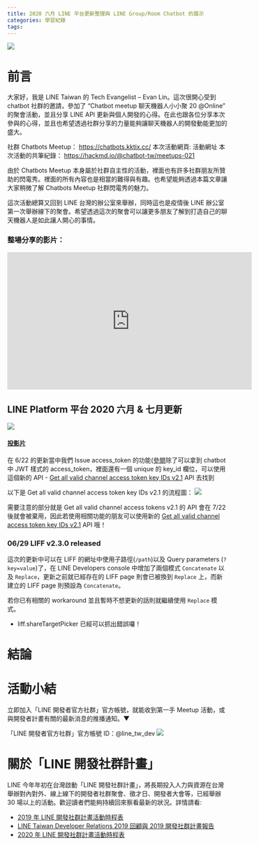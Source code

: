 ```yaml
---
title: 2020 六月 LINE 平台更新整理與 LINE Group/Room Chatbot 的展示
categories: 學習紀錄
tags:
---
```


![](https://i.imgur.com/0QAGPDc.png)

# 前言

大家好，我是 LINE Taiwan 的 Tech Evangelist – Evan Lin。這次很開心受到 chatbot 社群的邀請，參加了 “Chatbot meetup 聊天機器人小小聚 20 @Online” 的聚會活動，並且分享 LINE API 更新與個人開發的心得。在此也跟各位分享本次參與的心得，並且也希望透過社群分享的力量能夠讓聊天機器人的開發動能更加的盛大。

社群 Chatbots Meetup： https://chatbots.kktix.cc/
本次活動網頁: 活動網址
本次活動的共筆紀錄： https://hackmd.io/@chatbot-tw/meetups-021

由於 Chatbots Meetup 本身屬於社群自主性的活動，裡面也有許多社群朋友所贊助的閃電秀。裡面的所有內容也是相當的難得與有趣。也希望能夠透過本篇文章讓大家稍微了解 Chatbots Meetup 社群閃電秀的魅力。

這次活動總算又回到 LINE 台灣的辦公室來舉辦，同時這也是疫情後 LINE 辦公室第一次舉辦線下的聚會。希望透過這次的聚會可以讓更多朋友了解到打造自己的聊天機器人是如此讓人開心的事情。

### 整場分享的影片：

<iframe width="560" height="315" src="https://www.youtube.com/embed/8Lu4LHKSMlo?start=369" frameborder="0" allow="accelerometer; autoplay; encrypted-media; gyroscope; picture-in-picture" allowfullscreen></iframe>

<!-- more -->

## LINE Platform 平台 2020 六月 & 七月更新

![](../images/2020/0623_2.jpg)

#### [投影片](https://speakerdeck.com/line_developers_tw/line-api-platform-update-202007)

<script async class="speakerdeck-embed" data-id="279ac2f6f39348c482533ff9f12568d0" data-ratio="1.77777777777778" src="//speakerdeck.com/assets/embed.js"></script>

在 6/22 的更新當中我們 Issue access_token 的功能([參閱](https://developers.line.biz/en/reference/messaging-api/#issue-channel-access-token-v2-1)除了可以拿到 chatbot 中 JWT 樣式的 access_token，裡面還有一個 unique 的 key_id 欄位，可以使用這個新的 API - [Get all valid channel access token key IDs v2.1](https://developers.line.biz/en/reference/messaging-api/#get-all-valid-channel-access-token-key-ids-v2-1) API 去找到

以下是 Get all valid channel access token key IDs v2.1 的流程圖：
![](https://i.imgur.com/LEAYqrL.png)

<script async class="speakerdeck-embed" data-slide="3" data-id="279ac2f6f39348c482533ff9f12568d0" data-ratio="1.77777777777778" src="//speakerdeck.com/assets/embed.js"></script>

需要注意的部分就是 Get all valid channel access tokens v2.1 的 API 會在 7/22 後就會被棄用，因此若使用相關功能的朋友可以使用新的 [Get all valid channel access token key IDs v2.1](https://developers.line.biz/en/reference/messaging-api/#get-all-valid-channel-access-token-key-ids-v2-1) API 哦！

### 06/29 LIFF v2.3.0 released

<script async class="speakerdeck-embed" data-slide="5" data-id="279ac2f6f39348c482533ff9f12568d0" data-ratio="1.77777777777778" src="//speakerdeck.com/assets/embed.js"></script>

這次的更新中可以在 LIFF 的網址中使用子路徑(`/path`)以及 Query parameters (`?key=value`)了，在 LINE Developers console 中增加了兩個模式 `Concatenate` 以及 `Replace`，更新之前就已經存在的 LIFF page 則會已被換到 `Replace` 上，而新建立的 LIFF page 則預設為 `Concatenate`。

若你已有相關的 workaround 並且暫時不想更新的話則就繼續使用 `Replace` 模式。

- liff.shareTargetPicker 已經可以抓出錯誤囉！
<script async class="speakerdeck-embed" data-slide="8" data-id="279ac2f6f39348c482533ff9f12568d0" data-ratio="1.77777777777778" src="//speakerdeck.com/assets/embed.js"></script>

# 結論

# 活動小結

立即加入「LINE 開發者官方社群」官方帳號，就能收到第一手 Meetup 活動，或與開發者計畫有關的最新消息的推播通知。▼

「LINE 開發者官方社群」官方帳號 ID：@line_tw_dev
![](https://i.imgur.com/gxHgAzB.png)

# 關於「LINE 開發社群計畫」

LINE 今年年初在台灣啟動「LINE 開發社群計畫」，將長期投入人力與資源在台灣舉辦對內對外、線上線下的開發者社群聚會、徵才日、開發者大會等，已經舉辦 30 場以上的活動。歡迎讀者們能夠持續回來察看最新的狀況。詳情請看:

- [2019 年 LINE 開發社群計畫活動時程表](https://engineering.linecorp.com/zh-hant/blog/line-taiwan-developer-relations-2019-plan/)
- [LINE Taiwan Developer Relations 2019 回顧與 2019 開發社群計畫報告](https://engineering.linecorp.com/zh-hant/blog/line-taiwan-developer-relations-2019/)
- [2020 年 LINE 開發社群計畫活動時程表](https://engineering.linecorp.com/zh-hant/blog/2020-line-tw-devrel/)

